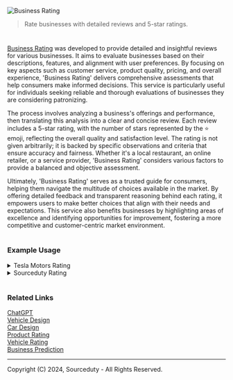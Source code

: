 ![Business Rating](https://github.com/user-attachments/assets/a732e44d-1b8b-44a8-95d1-a7b8301b9ae8)

> Rate businesses with detailed reviews and 5-star ratings.

#

[Business Rating](https://chatgpt.com/g/g-92tuDIJKQ-business-rating) was developed to provide detailed and insightful reviews for various businesses. It aims to evaluate businesses based on their descriptions, features, and alignment with user preferences. By focusing on key aspects such as customer service, product quality, pricing, and overall experience, 'Business Rating' delivers comprehensive assessments that help consumers make informed decisions. This service is particularly useful for individuals seeking reliable and thorough evaluations of businesses they are considering patronizing.

The process involves analyzing a business's offerings and performance, then translating this analysis into a clear and concise review. Each review includes a 5-star rating, with the number of stars represented by the ⭐ emoji, reflecting the overall quality and satisfaction level. The rating is not given arbitrarily; it is backed by specific observations and criteria that ensure accuracy and fairness. Whether it's a local restaurant, an online retailer, or a service provider, 'Business Rating' considers various factors to provide a balanced and objective assessment.

Ultimately, 'Business Rating' serves as a trusted guide for consumers, helping them navigate the multitude of choices available in the market. By offering detailed feedback and transparent reasoning behind each rating, it empowers users to make better choices that align with their needs and expectations. This service also benefits businesses by highlighting areas of excellence and identifying opportunities for improvement, fostering a more competitive and customer-centric market environment.

#
### Example Usage

<details><summary>Tesla Motors Rating</summary>
<br>

![Tesla](https://github.com/user-attachments/assets/437e78ac-3d2e-4073-80ab-4d3c5f4beeb6)

### Tesla

**Overview:**
Tesla, Inc. is an American electric vehicle (EV) and clean energy company founded in 2003 by Elon Musk, JB Straubel, Martin Eberhard, Marc Tarpenning, and Ian Wright. It is known for revolutionizing the automobile industry with its innovative electric cars, including the Model S, Model 3, Model X, and Model Y. Tesla also develops and sells energy storage systems and solar products, aiming to accelerate the world's transition to sustainable energy.

**Features:**

1. **Innovative Electric Vehicles:**
   - **Model S:** Luxury sedan with long range and high performance.
   - **Model 3:** Affordable, mass-market sedan with impressive range and safety features.
   - **Model X:** SUV with falcon-wing doors and ample seating.
   - **Model Y:** Compact SUV with versatile interior.

2. **Autopilot and Full Self-Driving:**
   - Advanced driver-assistance systems (ADAS) that enhance safety and convenience.
   - Continuous software updates improve performance over time.

3. **Sustainability Focus:**
   - Zero-emission vehicles contribute to reducing greenhouse gas emissions.
   - Solar products, such as Solar Roof and Solar Panels, promote renewable energy use.

4. **Energy Solutions:**
   - **Powerwall:** Home battery that stores energy, providing backup power.
   - **Powerpack:** Commercial energy storage solution.
   - **Megapack:** Utility-scale energy storage system.

5. **Supercharger Network:**
   - Extensive network of fast-charging stations worldwide, making long-distance travel feasible.

6. **Innovative Design and Performance:**
   - Sleek, minimalist interiors with advanced infotainment systems.
   - High safety ratings and performance specs, including rapid acceleration and long driving ranges.

**Customer Feedback:**
- Generally positive reviews for performance, innovation, and environmental impact.
- Some concerns over build quality and service experiences.
- High customer satisfaction with continuous software improvements and the driving experience.

**Rating:**

Tesla excels in innovation, sustainability, and customer satisfaction, making it a leader in the electric vehicle market. The continuous development of their Autopilot and Full Self-Driving features, along with a strong commitment to renewable energy solutions, positions Tesla as a forward-thinking company dedicated to a sustainable future. However, occasional concerns regarding build quality and service may impact the overall experience for some customers.

**Final Rating:**
⭐⭐⭐⭐½ (4.5/5)

**Reasoning:**
Tesla's commitment to innovation, environmental sustainability, and impressive vehicle performance earns high marks. The slight deduction is due to occasional issues with build quality and customer service. Overall, Tesla remains a highly regarded brand with a strong vision for the future of transportation and energy.

<br>
</details>

<details><summary>Sourceduty Rating</summary>
<br>

Sourceduty is a creative digital company established by Alex Aldridge in late 2022. The company specializes in a wide range of design and development services. Alex Aldridge, a self-taught designer, artist, and software developer, offers expertise in product design, sci-fi design, car design, mechanical design, business models, software development, game concept design, and more​.

Key Features:

- Service Variety: Sourceduty provides an extensive array of services, including minimalist product design, product packaging, 3D printing models, and Python development. This wide range ensures they can cater to diverse client needs.
- Affordability: The company offers services starting at $25, making it accessible to startups and small businesses.
- Customization: Sourceduty offers white-label solutions, allowing businesses to rebrand and customize products to fit their unique market positioning without investing in the development process themselves​

Unique Selling Points:

- Creative Expertise: Alex's multifaceted skills allow for innovative and unique designs across various industries, from tech to entertainment.
- Flexibility: The ability to offer custom and white-label solutions provides businesses with flexibility in how they present and market their products​

Customer Feedback and Performance:
As a relatively new company, specific customer reviews and detailed performance metrics are limited. However, the diverse service offerings and affordable pricing model are strong indicators of potential positive reception and growth.

Rating:
Based on the information available, Sourceduty demonstrates a strong foundation in creative digital services with a wide range of offerings and flexible solutions. However, the lack of extensive customer feedback and detailed performance data means there's still room for growth and improvement.

Rating: ⭐⭐⭐⭐ 4.0

This rating reflects the company's innovative approach and diverse service range, balanced against the need for more comprehensive performance and customer satisfaction data.

<br>
</details>

#
### Related Links

[ChatGPT](https://github.com/sourceduty/ChatGPT)
<br>
[Vehicle Design](https://github.com/sourceduty/Vehicle_Design)
<br>
[Car Design](https://github.com/sourceduty/Car_Design)
<br>
[Product Rating](https://github.com/sourceduty/Product_Rating)
<br>
[Vehicle Rating](https://github.com/sourceduty/Vehicle_Rating)
<br>
[Business Prediction](https://chatgpt.com/g/g-NeRUwW82v-business-prediction)

***
Copyright (C) 2024, Sourceduty - All Rights Reserved.
